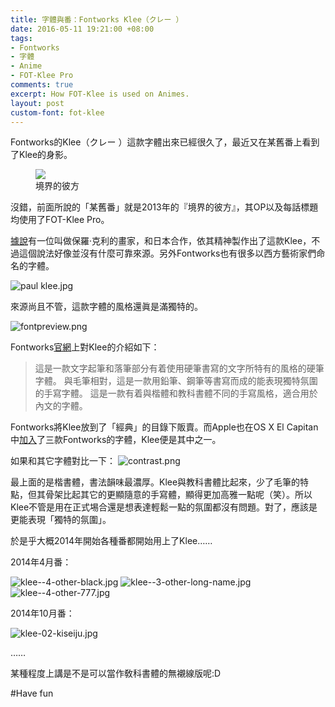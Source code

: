 ```yaml
---
title: 字體與番：Fontworks Klee（クレー ）
date: 2016-05-11 19:21:00 +08:00
tags:
- Fontworks
- 字體
- Anime
- FOT-Klee Pro
comments: true
excerpt: How FOT-Klee is used on Animes.
layout: post
custom-font: fot-klee
---
```


Fontworks的Klee（クレー ）這款字體出來已經很久了，最近又在某舊番上看到了Klee的身影。

<figure>
	<img src="https://ooo.0o0.ooo/2016/05/10/5731f81dbaa29.jpg">
	<figcaption>境界的彼方</figcaption>
</figure>

沒錯，前面所說的「某舊番」就是2013年的『境界的彼方』，其OP以及每話標題均使用了FOT-Klee Pro。

[據說][1]有一位叫做保羅·克利的畫家，和日本合作，依其精神製作出了這款Klee，不過這個說法好像並沒有什麼可靠來源。另外Fontworks也有很多以西方藝術家們命名的字體。

![paul klee.jpg](https://ooo.0o0.ooo/2016/05/10/5732a9ea72322.jpg)

來源尚且不管，這款字體的風格還眞是滿獨特的。

![fontpreview.png](https://ooo.0o0.ooo/2016/05/10/5731f8b32a78d.png)

Fontworks[官網][2]上對Klee的介紹如下：

>這是一款文字起筆和落筆部分有着使用硬筆書寫的文字所特有的風格的硬筆字體。
與毛筆相對，這是一款用鉛筆、鋼筆等書寫而成的能表現獨特氛圍的手寫字體。
這是一款有着與楷體和教科書體不同的手寫風格，適合用於內文的字體。

Fontworks將Klee放到了「經典」的目錄下販賣。而Apple也在OS X El Capitan中[加入][3]了三款Fontworks的字體，Klee便是其中之一。

如果和其它字體對比一下：
![contrast.png](https://ooo.0o0.ooo/2016/05/10/5731f87980ae5.png)

最上面的是楷書體，書法韻味最濃厚。Klee與教科書體比起來，少了毛筆的特點，但其骨架比起其它的更顯隨意的手寫體，顯得更加高雅一點呢（笑）。所以Klee不管是用在正式埸合還是想表達輕鬆一點的氛圍都沒有問題。對了，應該是更能表現「獨特的氛圍」。

於是乎大概2014年開始各種番都開始用上了Klee……

2014年4月番：

![klee--4-other-black.jpg](https://ooo.0o0.ooo/2016/05/10/5731f83073a89.jpg)
![klee--3-other-long-name.jpg](https://ooo.0o0.ooo/2016/05/10/5731f8311ffeb.jpg)
![klee--4-other-777.jpg](https://ooo.0o0.ooo/2016/05/10/5731f835d318d.jpg)

2014年10月番：

![klee-02-kiseiju.jpg](https://ooo.0o0.ooo/2016/05/10/5731f833cfdb2.jpg)

……

某種程度上講是不是可以當作敎科書體的無襯線版呢:D

#Have fun

[1]: http://bbs.themex.net/showthread.php?t=16900444 "極限社區上關於Klee的討論"
[2]: http://fontworks.co.jp/font/classic/klee/M.html "クレー M | クラシック | 書体を選ぶ | FONTWORKS"
[3]: http://www.macotakara.jp/blog/mac_os_x/entry-27164.html "OS X El Capitan採用フォント「筑紫A丸ゴシック、筑紫B丸ゴシック、クレー、ヒラギノ角ゴシック」について"
